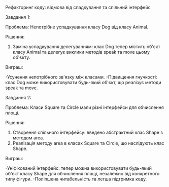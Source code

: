 Рефакторинг коду: відмова від спадкування та спільний інтерфейс

Завдання 1:

Проблема: Непотрібне успадкування класу Dog від класу Animal.

Рішення:

1. Заміна успадкування делегуванням: клас Dog тепер містить об'єкт класу Animal та делегує виклики методів speak та move цьому об'єкту.

Виграш:

-Усунення непотрібного зв'язку між класами.
-Підвищення гнучкості: клас Dog може використовувати будь-який об'єкт, що реалізує методи speak та move.

Завдання 2:

Проблема: Класи Square та Circle мали різні інтерфейси для обчислення площі.

Рішення:

1. Створення спільного інтерфейсу: введено абстрактний клас Shape з методом area.
2. Реалізація методу area в класах Square та Circle, що наслідують клас Shape.

Виграш:

-Уніфікований інтерфейс: тепер можна використовувати будь-який об'єкт класу Shape для обчислення площі, незалежно від конкретного типу фігури.
-Поліпшена читабельність та легша підтримка коду.